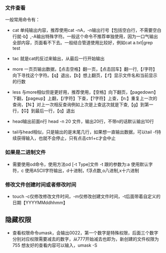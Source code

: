 ### 文件查看
一般常用命令有：
* cat 单纯输出内容，推荐使用cat -nA，-n输出行号【包括空白行，不需要空白行就-b】,-A输出特殊字符。一般这个命令不推荐单独使用，因为一口气输出全部内容，页面看不下去。一般结合管道使用比较好，例如cat a.txt|grep test  

* tac 就是cat的反过来输出，从最后一行开始输出  

* more 一页页输出数据，【点击空格】翻一页，【点击回车】翻一行,【/字符】向下寻找这个字符。【q】退出，【b】想上翻页，【:f】显示文件名和当前显示的行数

* less 与more相似但是更好用，推荐使用，【空格】向下翻页，【pagedown】下翻，【pageup】上翻，【/字符】下查，【?字符】上查，【n:】重复上一次的查询，【N:】对上一次相反查询例如上次是上查这次就是下查,【g】到第一行，【G】到最后一行，【q】退出

* head输出前面n行 head -n 20 文件，输出20行，不带n的话默认输出10行  

* tail与head相似，只是输出的是末尾几行，如果想一直输出数据，可以tail -f持续获得输入，也就不会停止，只有点击ctrl+c才会中止

### 如果是二进制文件
* 需要使用od命令，使用方法od [-t Type]文件
-t 跟的参数为:a 使用默认字符，c 使用ASCII字符输出，d十进制，f浮点数,o八进制,x十六进制


### 修改文件创建时间或者修改时间
* touch -c仅修改修改文件时间，-m仅修改创建文件时间，-t后面带着自定义的日期【YYYYMMddhhmm】

## 隐藏权限
* 查看权限命令umask，会输出0022，第一个数字是特殊权限，后面三个数字分别对应权限需要减去的数字，从777开始减去也即为，新创建的文件权限为755
想友好的查看内容可以输入，umask -S
